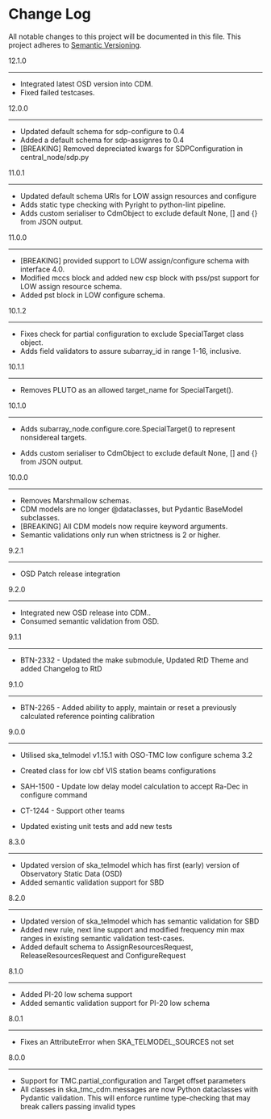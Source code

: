 Change Log
==========

All notable changes to this project will be documented in this file.
This project adheres to [Semantic Versioning](http://semver.org/).

12.1.0
**********
* Integrated latest OSD version into CDM.
* Fixed failed testcases.

12.0.0
**********
* Updated default schema for sdp-configure to 0.4
* Added a default schema for sdp-assignres to 0.4
* [BREAKING] Removed depreciated kwargs for SDPConfiguration in central_node/sdp.py

11.0.1
******
* Updated default schema URIs for LOW assign resources and configure
* Adds static type checking with Pyright to python-lint pipeline.
* Adds custom serialiser to CdmObject to exclude default None, [] and {} from JSON output.

11.0.0
******
* [BREAKING] provided support to LOW assign/configure schema with interface 4.0.
* Modified mccs block and added new csp block with pss/pst support for LOW assign resource schema.
* Added pst block in LOW configure schema.

10.1.2
******
* Fixes check for partial configuration to exclude SpecialTarget class object.
* Adds field validators to assure subarray_id in range 1-16, inclusive.

10.1.1
******
* Removes PLUTO as an allowed target_name for SpecialTarget().

10.1.0
******
* Adds subarray_node.configure.core.SpecialTarget() to represent nonsidereal targets.

* Adds custom serialiser to CdmObject to exclude default None, [] and {} from JSON output.

10.0.0
******

* Removes Marshmallow schemas.
* CDM models are no longer @dataclasses, but Pydantic BaseModel subclasses.
* [BREAKING] All CDM models now require keyword arguments.
* Semantic validations only run when strictness is 2 or higher.

9.2.1
*****

* OSD Patch release integration

9.2.0
*****

* Integrated new OSD release into CDM..
* Consumed semantic validation from OSD.

9.1.1
*****

* BTN-2332 - Updated the make submodule, Updated RtD Theme and added Changelog to RtD

9.1.0
*****

* BTN-2265 - Added ability to apply, maintain or reset a previously calculated reference pointing calibration

9.0.0
*****

* Utilised ska_telmodel v1.15.1 with OSO-TMC low configure schema 3.2
* Created class for low cbf VIS station beams configurations
* SAH-1500 - Update low delay model calculation to accept Ra-Dec in configure command
* CT-1244 - Support other teams

* Updated existing unit tests and add new tests

8.3.0
*****

* Updated version of ska_telmodel which has first (early) version of Observatory Static Data (OSD)
*  Added semantic validation support for SBD

8.2.0
*****

* Updated version of ska_telmodel which has semantic validation for SBD
* Added new rule, next line support and modified frequency min max ranges in
  existing semantic validation test-cases.
* Added default schema to AssignResourcesRequest, ReleaseResourcesRequest and
  ConfigureRequest

8.1.0
*****

* Added PI-20 low schema support
* Added semantic validation support for PI-20 low schema

8.0.1
*****

* Fixes an AttributeError when SKA_TELMODEL_SOURCES not set

8.0.0
*****

* Support for TMC.partial_configuration and Target offset parameters
* All classes in ska_tmc_cdm.messages are now Python dataclasses with
  Pydantic validation. This will enforce runtime type-checking that may
  break callers passing invalid types
